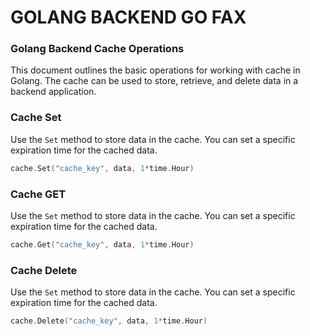 # GOLANG BACKEND GO FAX


### Golang Backend Cache Operations
This document outlines the basic operations for working with cache in Golang. The cache can be used to store, retrieve, and delete data in a backend application.
### Cache Set
Use the `Set` method to store data in the cache. You can set a specific expiration time for the cached data.
```go
cache.Set("cache_key", data, 1*time.Hour)
```
### Cache GET
Use the `Set` method to store data in the cache. You can set a specific expiration time for the cached data.
```go
cache.Get("cache_key", data, 1*time.Hour)
```
### Cache Delete
Use the `Set` method to store data in the cache. You can set a specific expiration time for the cached data.

```go
cache.Delete("cache_key", data, 1*time.Hour)
```
